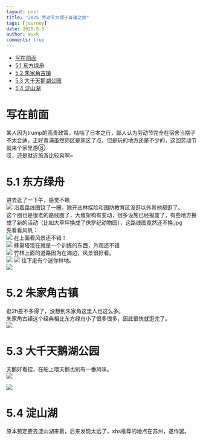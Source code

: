 ```yaml
---
layout: post
title: "2025 劳动节大摆子青浦之旅"
tags: [journey]
date: 2025-5-5
author: wsxk
comments: true
---
```


- [写在前面](#写在前面)
- [5.1 东方绿舟](#51-东方绿舟)
- [5.2 朱家角古镇](#52-朱家角古镇)
- [5.3 大千天鹅湖公园](#53-大千天鹅湖公园)
- [5.4 淀山湖](#54-淀山湖)


# 写在前面<br>
某人因为trump的高贵政策，咕咕了日本之行，鄙人认为劳动节完全在宿舍当摆子不太合适，正好青浦虽然郊区是郊区了点，但是玩的地方还是不少的，这回劳动节就来个家里游⑧<br>
哎，还是就近旅游比较爽啊~<br>

# 5.1 东方绿舟<br>
进去逛了一下午，感觉不赖<br>
![](https://raw.githubusercontent.com/wsxk/wsxk_pictures/main/2025-9-25/IMG_2544.JPG)
沿着路线图饶了一圈，除开丛林探险和国防教育区没逛以外其他都逛了。<br>
这个图也是很老的路线图了，大致架构有变动，很多设施已经报废了，有些地方换成了新的活动（比如大草坪换成了侏罗纪动物园），这路线图竟然还不换.jpg<br>
先看看风帆：<br>
![](https://raw.githubusercontent.com/wsxk/wsxk_pictures/main/2025-9-25/IMG_2546.JPG)
在上面看风景还不错！<br>
![](https://raw.githubusercontent.com/wsxk/wsxk_pictures/main/2025-9-25/IMG_2547.JPG)
蜂巢塔现在就是一个训练的东西，外观还不错<br>
![](https://raw.githubusercontent.com/wsxk/wsxk_pictures/main/2025-9-25/IMG_2550.JPG)
竹林上面的道路因为在海边，风景很好看。<br>
![](https://raw.githubusercontent.com/wsxk/wsxk_pictures/main/2025-9-25/IMG_2552.JPG)
![](https://raw.githubusercontent.com/wsxk/wsxk_pictures/main/2025-9-25/IMG_2561.JPG)
往下走有个迷你林地。<br>
![](https://raw.githubusercontent.com/wsxk/wsxk_pictures/main/2025-9-25/IMG_2562.JPG)

# 5.2 朱家角古镇<br>
逛2h差不多得了，没想到朱家角这里人也这么多。<br>
朱家角古镇这个经典相比东方绿舟小了很多很多，因此很快就逛完了。<br>
![](https://raw.githubusercontent.com/wsxk/wsxk_pictures/main/2025-9-25/IMG_2568.JPG)


# 5.3 大千天鹅湖公园<br>
天鹅好看捏，在船上喂天鹅也别有一番风味。<br>
![](https://raw.githubusercontent.com/wsxk/wsxk_pictures/main/2025-9-25/IMG_2572.JPG)

![](https://raw.githubusercontent.com/wsxk/wsxk_pictures/main/2025-9-25/IMG_2577.JPG)

# 5.4 淀山湖<br>
原本预定要去淀山湖来着，后来发现太远了，xhs推荐的地点在苏州，遂作罢。<br>

<!-- Google tag (gtag.js) -->
<script async src="https://www.googletagmanager.com/gtag/js?id=G-C22S5YSYL7"></script>
<script>
  window.dataLayer = window.dataLayer || [];
  function gtag(){dataLayer.push(arguments);}
  gtag('js', new Date());

  gtag('config', 'G-C22S5YSYL7');
</script>